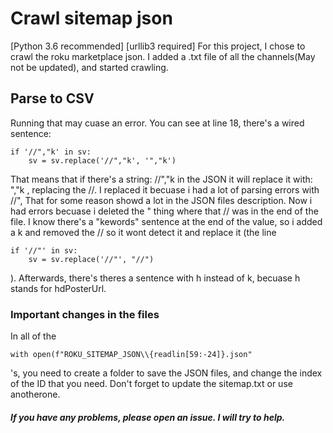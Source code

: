 # Crawl sitemap json
[Python 3.6 recommended]
[urllib3 required]
For this project, I chose to crawl the roku marketplace json.
I added a .txt file of all the channels(May not be updated), and started crawling.

## Parse to CSV
Running that may cuase an error.
You can see at line 18, there's a wired sentence:
```
if '//","k' in sv:
    sv = sv.replace('//","k', '","k')
```
That means that if there's a string: //","k in the JSON it will replace it with: ","k , replacing the //. I replaced it becuase i had a lot of parsing errors with //",
That for some reason showd a lot in the JSON files description. Now i had errors becuase i deleted the " thing where that // was in the end of the file.  I know there's a "kewords" sentence at the end of the value, so i added a k and removed the // so it wont detect it and replace it (the line
```
if '//"' in sv:
    sv = sv.replace('//"', "//")
```
). Afterwards, there's theres a sentence with h instead of k, becuase h stands for hdPosterUrl.


### Important changes in the files

In all of the
```
with open(f"ROKU_SITEMAP_JSON\\{readlin[59:-24]}.json"
```
's, you need to create a folder to save the JSON files, and change the index of the ID that you need.
Don't forget to update the sitemap.txt or use anotherone.

##### If you have any problems, please open an issue. I will try to help.
